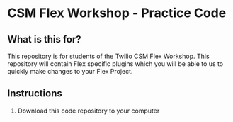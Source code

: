 # CSM Flex Workshop - Practice Code

## What is this for?
This repository is for students of the Twilio CSM Flex Workshop. This repository will contain Flex specific plugins which you will be able to us to quickly make changes to your Flex Project.

## Instructions
1. Download this code repository to your computer
